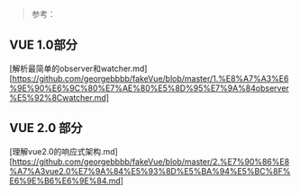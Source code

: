 

> 参考：

## VUE 1.0部分

[解析最简单的observer和watcher.md][https://github.com/georgebbbb/fakeVue/blob/master/1.%E8%A7%A3%E6%9E%90%E6%9C%80%E7%AE%80%E5%8D%95%E7%9A%84observer%E5%92%8Cwatcher.md]

## VUE 2.0 部分

[理解vue2.0的响应式架构.md][https://github.com/georgebbbb/fakeVue/blob/master/2.%E7%90%86%E8%A7%A3vue2.0%E7%9A%84%E5%93%8D%E5%BA%94%E5%BC%8F%E6%9E%B6%E6%9E%84.md]
